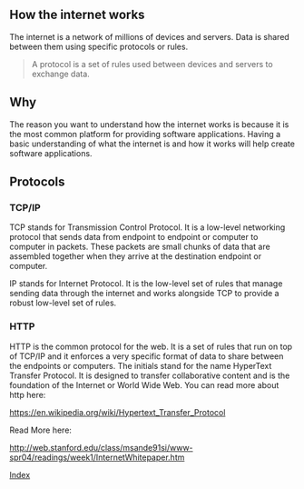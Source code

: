 ## How the internet works

The internet is a network of millions of devices and servers. Data is shared between
them using specific protocols or rules.

> A protocol is a set of rules used between devices and servers to exchange data.

## Why

The reason you want to understand how the internet works is because it is the
most common platform for providing software applications. Having a basic understanding
of what the internet is and how it works will help create software applications.

## Protocols

### TCP/IP

TCP stands for Transmission Control Protocol. It is a low-level networking protocol
that sends data from endpoint to endpoint or computer to computer in packets. These
packets are small chunks of data that are assembled together when they arrive at
the destination endpoint or computer.

IP stands for Internet Protocol. It is the low-level set of rules that manage sending
data through the internet and works alongside TCP to provide a robust low-level
set of rules.

### HTTP

HTTP is the common protocol for the web. It is a set of rules that run on top of
TCP/IP and it enforces a very specific format of data to share between the endpoints
or computers. The initials stand for the name HyperText Transfer Protocol. It is
designed to transfer collaborative content and is the foundation of the Internet or
World Wide Web. You can read more about http here:

https://en.wikipedia.org/wiki/Hypertext_Transfer_Protocol


Read More here:

http://web.stanford.edu/class/msande91si/www-spr04/readings/week1/InternetWhitepaper.htm


[Index](.)
